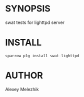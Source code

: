 # SYNOPSIS

swat tests for lighttpd server

# INSTALL

    sparrow plg install swat-lighttpd

# AUTHOR

Alexey Melezhik




  
